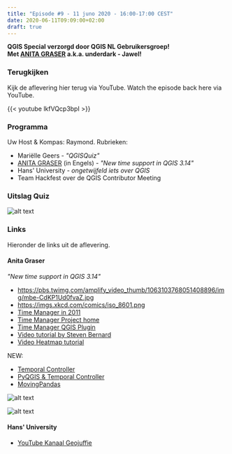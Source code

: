 ```yaml
---
title: "Episode #9 - 11 juno 2020 - 16:00-17:00 CEST"
date: 2020-06-11T09:09:00+02:00
draft: true
---
```


__QGIS Special verzorgd door QGIS NL Gebruikersgroep!__  
__Met [ANITA GRASER](https://anitagraser.com/) a.k.a. underdark - Jawel!__  

### Terugkijken
Kijk de aflevering hier terug via YouTube. Watch the episode back here via YouTube.

{{< youtube lkfVQcp3bpI >}}

### Programma

Uw Host & Kompas: Raymond. Rubrieken:

* Mariëlle Geers - _"QGISQuiz"_
* [ANITA GRASER](https://anitagraser.com/) (in Engels) - _"New time support in QGIS 3.14"_
* Hans' University - _ongetwijfeld iets over QGIS_
* Team Hackfest over de QGIS Contributor Meeting

### Uitslag Quiz

![alt text](/images/episode-0009/uitslag-quiz.png "Uitslag van De Grote Geo Quiz")

### Links

Hieronder de links uit de aflevering.

#### Anita Graser

_"New time support in QGIS 3.14"_

* https://pbs.twimg.com/amplify_video_thumb/1063103768051408896/img/mbe-CdKP1Ud0fvaZ.jpg 
* https://imgs.xkcd.com/comics/iso_8601.png 
* [Time Manager in 2011](https://www.youtube.com/watch?v=SYl3BhityOI) 
* [Time Manager Project home](https://anitagraser.com/projects/time-manager/) 
* [Time Manager QGIS Plugin](https://plugins.qgis.org/plugins/timemanager/#plugin-versions) 
* [Video tutorial by Steven Bernard](https://youtu.be/nHrFOPf1UGw?t=382) 
* [Video Heatmap tutorial](https://www.youtube.com/watch?v=ymAyTV82RHk)

NEW: 

* [Temporal Controller](https://anitagraser.com/2020/05/10/timemanager-is-dead-long-live-the-temporal-controller/) 
* [PyQGIS & Temporal Controller](https://anitagraser.com/2020/05/24/movement-data-in-gis-30-synchronized-trajectory-animations-with-qgis-temporal-controller/) 
* [MovingPandas](https://anitagraser.github.io/movingpandas/)

![alt text](/images/episode-0009/anita-tweet-1.png "Anita Graser Aankondiging")

![alt text](https://imgs.xkcd.com/comics/iso_8601.png "XKCD on ISO 8601")

#### Hans' University

* [YouTube Kanaal Geojuffie](https://www.youtube.com/channel/UCK-8xQf0cTHeJv5thJMBOYg) 

